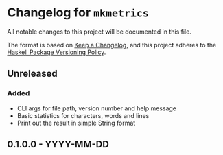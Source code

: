 # Changelog for `mkmetrics`

All notable changes to this project will be documented in this file.

The format is based on [Keep a Changelog](https://keepachangelog.com/en/1.0.0/),
and this project adheres to the
[Haskell Package Versioning Policy](https://pvp.haskell.org/).

## Unreleased

### Added

- CLI args for file path, version number and help message
- Basic statistics for characters, words and lines
- Print out the result in simple String format

## 0.1.0.0 - YYYY-MM-DD

